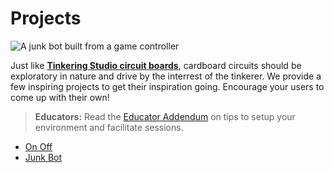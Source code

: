 # Projects

![A junk bot built from a game controller]({{site.baseurl}}/assets/gamecontrollerbot.gif)

Just like **[Tinkering Studio circuit boards](https://tinkering.exploratorium.edu/sites/default/files/Instructions/circuit_boards.pdf)**,
cardboard circuits should be exploratory in nature and drive by the interrest of the tinkerer. We provide a few inspiring projects to get their inspiration going. Encourage your users to come up with their own!

> **Educators:** Read the [Educator Addendum](https://tinkering.exploratorium.edu/sites/default/files/Instructions/circuit_boards.pdf) on tips to setup your environment and facilitate sessions.

* [On Off]({{site.baseurl}}/projects/on-off)
* [Junk Bot]({{site.baseurl}}/projects/junk-bot)